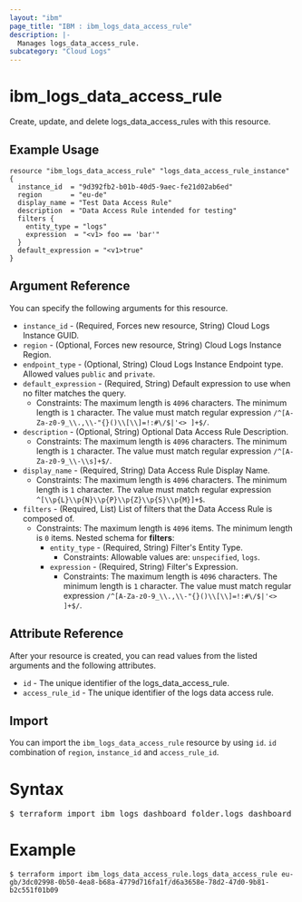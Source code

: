 ```yaml
---
layout: "ibm"
page_title: "IBM : ibm_logs_data_access_rule"
description: |-
  Manages logs_data_access_rule.
subcategory: "Cloud Logs"
---
```


# ibm_logs_data_access_rule

Create, update, and delete logs_data_access_rules with this resource.

## Example Usage

```hcl
resource "ibm_logs_data_access_rule" "logs_data_access_rule_instance" {
  instance_id  = "9d392fb2-b01b-40d5-9aec-fe21d02ab6ed"
  region       = "eu-de"
  display_name = "Test Data Access Rule"
  description  = "Data Access Rule intended for testing"
  filters {
    entity_type = "logs"
    expression  = "<v1> foo == 'bar'"
  }
  default_expression = "<v1>true"
}
```

## Argument Reference

You can specify the following arguments for this resource.

* `instance_id` - (Required, Forces new resource, String) Cloud Logs Instance GUID.
* `region` - (Optional, Forces new resource, String) Cloud Logs Instance Region.
* `endpoint_type` - (Optional, String) Cloud Logs Instance Endpoint type. Allowed values `public` and `private`.
* `default_expression` - (Required, String) Default expression to use when no filter matches the query.
  * Constraints: The maximum length is `4096` characters. The minimum length is `1` character. The value must match regular expression `/^[A-Za-z0-9_\\.,\\-"{}()\\[\\]=!:#\/$|'<> ]+$/`.
* `description` - (Optional, String) Optional Data Access Rule Description.
  * Constraints: The maximum length is `4096` characters. The minimum length is `1` character. The value must match regular expression `/^[A-Za-z0-9_\\-\\s]+$/`.
* `display_name` - (Required, String) Data Access Rule Display Name.
  * Constraints: The maximum length is `4096` characters. The minimum length is `1` character. The value must match regular expression `^[\\p{L}\\p{N}\\p{P}\\p{Z}\\p{S}\\p{M}]+$`.
* `filters` - (Required, List) List of filters that the Data Access Rule is composed of.
  * Constraints: The maximum length is `4096` items. The minimum length is `0` items.
Nested schema for **filters**:
	* `entity_type` - (Required, String) Filter's Entity Type.
	  * Constraints: Allowable values are: `unspecified`, `logs`.
	* `expression` - (Required, String) Filter's Expression.
	  * Constraints: The maximum length is `4096` characters. The minimum length is `1` character. The value must match regular expression `/^[A-Za-z0-9_\\.,\\-"{}()\\[\\]=!:#\/$|'<> ]+$/`.

## Attribute Reference

After your resource is created, you can read values from the listed arguments and the following attributes.

* `id` - The unique identifier of the logs_data_access_rule.
* `access_rule_id` - The unique identifier of the logs data access rule.

## Import

You can import the `ibm_logs_data_access_rule` resource by using `id`. `id` combination of `region`, `instance_id` and `access_rule_id`.

# Syntax
<pre>
$ terraform import ibm_logs_dashboard_folder.logs_dashboard_folder < region >/< instance_id >/< access_rule_id >;
</pre>

# Example
```
$ terraform import ibm_logs_data_access_rule.logs_data_access_rule eu-gb/3dc02998-0b50-4ea8-b68a-4779d716fa1f/d6a3658e-78d2-47d0-9b81-b2c551f01b09
```
